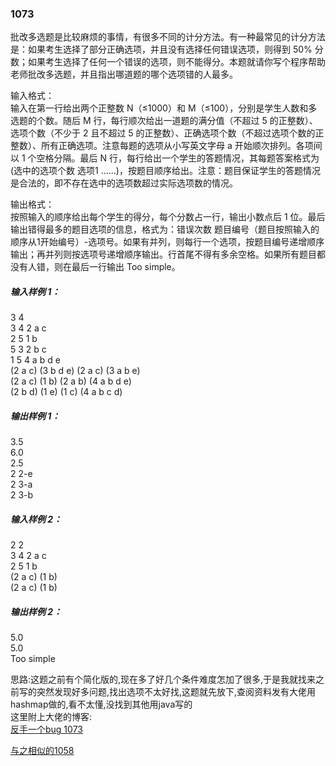 ### 1073
批改多选题是比较麻烦的事情，有很多不同的计分方法。有一种最常见的计分方法是：如果考生选择了部分正确选项，并且没有选择任何错误选项，则得到 50% 分数；如果考生选择了任何一个错误的选项，则不能得分。本题就请你写个程序帮助老师批改多选题，并且指出哪道题的哪个选项错的人最多。  

输入格式：  
输入在第一行给出两个正整数 N（≤1000）和 M（≤100），分别是学生人数和多选题的个数。随后 M 行，每行顺次给出一道题的满分值（不超过 5 的正整数）、选项个数（不少于 2 且不超过 5 的正整数）、正确选项个数（不超过选项个数的正整数）、所有正确选项。注意每题的选项从小写英文字母 a 开始顺次排列。各项间以 1 个空格分隔。最后 N 行，每行给出一个学生的答题情况，其每题答案格式为 (选中的选项个数 选项1 ……)，按题目顺序给出。注意：题目保证学生的答题情况是合法的，即不存在选中的选项数超过实际选项数的情况。  

输出格式：  
按照输入的顺序给出每个学生的得分，每个分数占一行，输出小数点后 1 位。最后输出错得最多的题目选项的信息，格式为：错误次数 题目编号（题目按照输入的顺序从1开始编号）-选项号。如果有并列，则每行一个选项，按题目编号递增顺序输出；再并列则按选项号递增顺序输出。行首尾不得有多余空格。如果所有题目都没有人错，则在最后一行输出 Too simple。  

##### 输入样例 1：  
3 4   
3 4 2 a c  
2 5 1 b  
5 3 2 b c  
1 5 4 a b d e  
(2 a c) (3 b d e) (2 a c) (3 a b e)  
(2 a c) (1 b) (2 a b) (4 a b d e)  
(2 b d) (1 e) (1 c) (4 a b c d)  
##### 输出样例 1：  
3.5  
6.0  
2.5  
2 2-e  
2 3-a  
2 3-b  
##### 输入样例 2：  
2 2   
3 4 2 a c  
2 5 1 b  
(2 a c) (1 b)  
(2 a c) (1 b)  
##### 输出样例 2：  
5.0  
5.0  
Too simple  

思路:这题之前有个简化版的,现在多了好几个条件难度怎加了很多,于是我就找来之前写的突然发现好多问题,找出选项不太好找,这题就先放下,查阅资料发有大佬用hashmap做的,看不太懂,没找到其他用java写的    
这里附上大佬的博客:  
[反手一个bug 1073](https://blog.csdn.net/haofandedaima/article/details/89466438)  

[与之相似的1058](https://blog.csdn.net/qq_30039097/article/details/96989010)   
